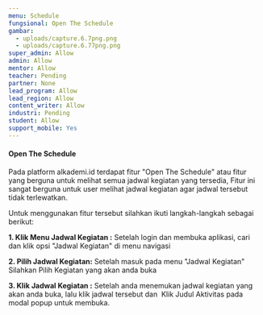 ```yaml
---
menu: Schedule
fungsional: Open The Schedule
gambar:
  - uploads/capture.6.7png.png
  - uploads/capture.6.77png.png
super_admin: Allow
admin: Allow
mentor: Allow
teacher: Pending
partner: None
lead_program: Allow
lead_region: Allow
content_writer: Allow
industri: Pending
student: Allow
support_mobile: Yes
---
```

#### **Open The Schedule**

P﻿ada platform alkademi.id terdapat fitur "Open The Schedule" atau fitur yang berguna untuk melihat semua  jadwal kegiatan yang tersedia,  Fitur ini sangat berguna untuk user melihat jadwal kegiatan agar jadwal tersebut tidak terlewatkan.

U﻿ntuk menggunakan fitur tersebut silahkan ikuti langkah-langkah sebagai berikut:

**1.﻿ Klik Menu Jadwal Kegiatan :** Setelah login dan membuka aplikasi, cari dan klik opsi "Jadwal Kegiatan" di menu navigasi

**2. Pilih Jadwal Kegiatan:** Setelah masuk pada menu "Jadwal Kegiatan" Silahkan Pilih Kegiatan yang akan anda buka

**3﻿. Klik Jadwal Kegiatan :** Setelah anda menemukan jadwal kegiatan yang akan anda buka, lalu klik jadwal tersebut dan  Klik Judul Aktivitas pada modal popup untuk membuka.